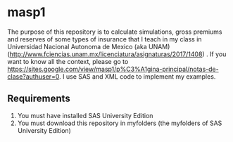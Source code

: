 # masp1
The purpose of this repository is to calculate simulations, gross premiums and reserves of some types of insurance that I teach in my class in Universidad Nacional Autonoma de Mexico (aka UNAM) (http://www.fciencias.unam.mx/licenciatura/asignaturas/2017/1408)
. If you want to know all the context, please go to https://sites.google.com/view/masp1/p%C3%A1gina-principal/notas-de-clase?authuser=0. I use SAS and XML code to implement my examples.

Requirements
------------
1. You must have installed SAS University Edition
2. You must download this repository in myfolders (the myfolders of SAS University Edition)



